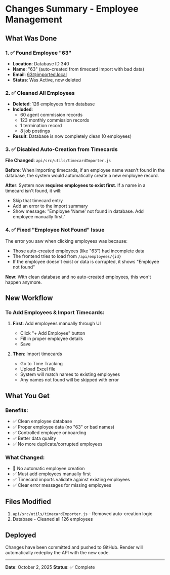 # Changes Summary - Employee Management

## What Was Done

### 1. ✅ Found Employee "63"
- **Location**: Database ID 340
- **Name**: "63" (auto-created from timecard import with bad data)
- **Email**: 63@imported.local
- **Status**: Was Active, now deleted

### 2. ✅ Cleaned All Employees
- **Deleted**: 126 employees from database
- **Included**: 
  - 60 agent commission records
  - 123 monthly commission records
  - 1 termination record
  - 8 job postings
- **Result**: Database is now completely clean (0 employees)

### 3. ✅ Disabled Auto-Creation from Timecards
**File Changed**: `api/src/utils/timecardImporter.js`

**Before**: When importing timecards, if an employee name wasn't found in the database, the system would automatically create a new employee record.

**After**: System now **requires employees to exist first**. If a name in a timecard isn't found, it will:
- Skip that timecard entry
- Add an error to the import summary
- Show message: "Employee 'Name' not found in database. Add employee manually first."

### 4. ✅ Fixed "Employee Not Found" Issue
The error you saw when clicking employees was because:
- Those auto-created employees (like "63") had incomplete data
- The frontend tries to load from `/api/employees/{id}`
- If the employee doesn't exist or data is corrupted, it shows "Employee not found"

**Now**: With clean database and no auto-created employees, this won't happen anymore.

## New Workflow

### To Add Employees & Import Timecards:

1. **First**: Add employees manually through UI
   - Click "+ Add Employee" button
   - Fill in proper employee details
   - Save

2. **Then**: Import timecards
   - Go to Time Tracking
   - Upload Excel file
   - System will match names to existing employees
   - Any names not found will be skipped with error

## What You Get

### Benefits:
- ✅ Clean employee database
- ✅ Proper employee data (no "63" or bad names)
- ✅ Controlled employee onboarding
- ✅ Better data quality
- ✅ No more duplicate/corrupted employees

### What Changed:
- 🚫 No automatic employee creation
- ✅ Must add employees manually first
- ✅ Timecard imports validate against existing employees
- ✅ Clear error messages for missing employees

## Files Modified

1. `api/src/utils/timecardImporter.js` - Removed auto-creation logic
2. Database - Cleaned all 126 employees

## Deployed

Changes have been committed and pushed to GitHub. Render will automatically redeploy the API with the new code.

---

**Date**: October 2, 2025
**Status**: ✅ Complete

